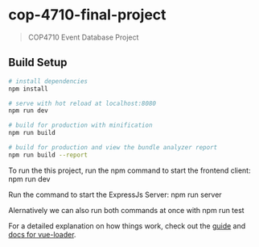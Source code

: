 # cop-4710-final-project

> COP4710 Event Database Project

## Build Setup

``` bash
# install dependencies
npm install

# serve with hot reload at localhost:8080
npm run dev

# build for production with minification
npm run build

# build for production and view the bundle analyzer report
npm run build --report
```
To run the this project, run the npm command to start the frontend client:
npm run dev

Run the command to start the ExpressJs Server:
npm run server

Alernatively we can also run both commands at once with
npm run test

For a detailed explanation on how things work, check out the [guide](http://vuejs-templates.github.io/webpack/) and [docs for vue-loader](http://vuejs.github.io/vue-loader).

